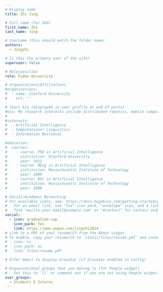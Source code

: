 ```yaml
---
# Display name
title: Zhi Jing

# Full name (for SEO)
first_name: Zhi
last_name: Jing

# Username (this should match the folder name)
authors:
  - Jingzhi

# Is this the primary user of the site?
superuser: false

# Role/position
role: Fudan University

# Organizations/Affiliations
#organizations:
#  - name: Stanford University
#    url: ''

# Short bio (displayed in user profile at end of posts)
#bio: My research interests include distributed robotics, mobile computing and programmable matter.
#
#interests:
#  - Artificial Intelligence
#  - Computational Linguistics
#  - Information Retrieval

#education:
#  courses:
#    - course: PhD in Artificial Intelligence
#      institution: Stanford University
#      year: 2012
#    - course: MEng in Artificial Intelligence
#      institution: Massachusetts Institute of Technology
#      year: 2009
#    - course: BSc in Artificial Intelligence
#      institution: Massachusetts Institute of Technology
#      year: 2008

# Social/Academic Networking
# For available icons, see: https://docs.hugoblox.com/getting-started/page-builder/#icons
#   For an email link, use "fas" icon pack, "envelope" icon, and a link in the
#   form "mailto:your-email@example.com" or "#contact" for contact widget.
social:
  - icon: graduation-cap
    icon_pack: fas
    link: https://www.yuque.com/jingzhi2024
# Link to a PDF of your resume/CV from the About widget.
# To enable, copy your resume/CV to `static/files/resume.pdf` and uncomment the lines below.
# - icon: cv
#   icon_pack: ai
#   link: files/resume.pdf

# Enter email to display Gravatar (if Gravatar enabled in Config)

# Organizational groups that you belong to (for People widget)
#   Set this to `[]` or comment out if you are not using People widget.
user_groups:
  - Students & Interns
---
```

